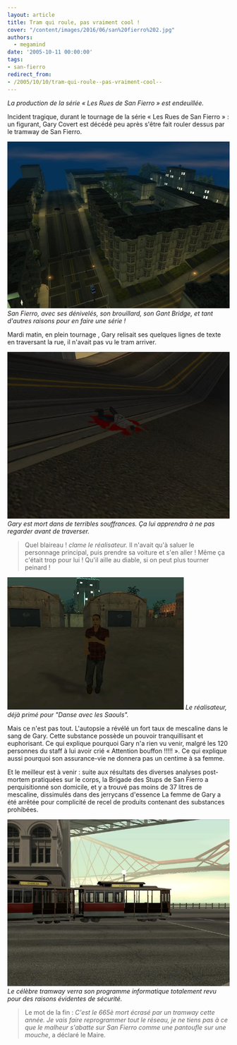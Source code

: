 ```yaml
---
layout: article
title: Tram qui roule, pas vraiment cool !
cover: "/content/images/2016/06/san%20fierro%202.jpg"
authors:
  - megamind
date: '2005-10-11 00:00:00'
tags:
- san-fierro
redirect_from:
- /2005/10/10/tram-qui-roule--pas-vraiment-cool--
---
```


_La production de la série « Les Rues de San Fierro » est endeuillée._

Incident tragique, durant le tournage de la série « Les Rues de San Fierro » : un figurant, Gary Covert est décédé peu après s'être fait rouler dessus par le tramway de San Fierro.

![San Fierro, avec ses dénivelés, son brouillard, son Gant Bridge, et tant d'autres raisons pour en faire une série !](/content/images/2005/01/san%20fierro%201.jpg)
_San Fierro, avec ses dénivelés, son brouillard, son Gant Bridge, et tant d'autres raisons pour en faire une série !_

Mardi matin, en plein tournage , Gary relisait ses quelques lignes de texte en traversant la rue, il n'avait pas vu le tram arriver.

![Gary est mort dans de terribles souffrances. Ça lui apprendra à ne pas regarder avant de traverser.](/content/images/2005/01/tramsprotch.jpg)
_Gary est mort dans de terribles souffrances. Ça lui apprendra à ne pas regarder avant de traverser._

> Quel blaireau ! _clame le réalisateur._ Il n'avait qu'à saluer le personnage principal, puis prendre sa voiture et s'en aller ! Même ça c'était trop pour lui ! Qu'il aille au diable, si on peut plus tourner peinard !

![Le réalisateur, déjà primé pour "Danse avec les Saouls".](/content/images/2005/01/prod.jpg)
_Le réalisateur, déjà primé pour "Danse avec les Saouls"._

Mais ce n'est pas tout. L'autopsie a révélé un fort taux de mescaline dans le sang de Gary. Cette substance possède un pouvoir tranquillisant et euphorisant. Ce qui explique pourquoi Gary n'a rien vu venir, malgré les 120 personnes du staff à lui avoir crié « Attention bouffon !!!!! ». Ce qui explique aussi pourquoi son assurance-vie ne donnera pas un centime à sa femme.

Et le meilleur est à venir : suite aux résultats des diverses analyses post-mortem pratiquées sur le corps, la Brigade des Stups de San Fierro a perquisitionné son domicile, et y a trouvé pas moins de 37 litres de mescaline, dissimulés dans des jerrycans d'essence La femme de Gary a été arrêtée pour complicité de recel de produits contenant des substances prohibées.

![Le célèbre tramway verra son programme informatique totalement revu pour des raisons évidentes de sécurité.](/content/images/2005/01/tram2.jpg)
_Le célèbre tramway verra son programme informatique totalement revu pour des raisons évidentes de sécurité._

> Le mot de la fin : _C'est le 665è mort écrasé par un tramway cette année. Je vais faire reprogrammer tout le réseau, je ne tiens pas à ce que le malheur s'abatte sur San Fierro comme une pantoufle sur une mouche_, a déclaré le Maire.
